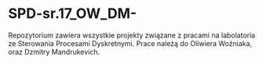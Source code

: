 # SPD-sr.17_OW_DM-
Repozytorium zawiera wszystkie projekty związane z pracami na labolatoria ze Sterowania Procesami Dyskretnymi. Prace należą do Oliwiera Woźniaka, oraz Dzmitry Mandrukevich.
